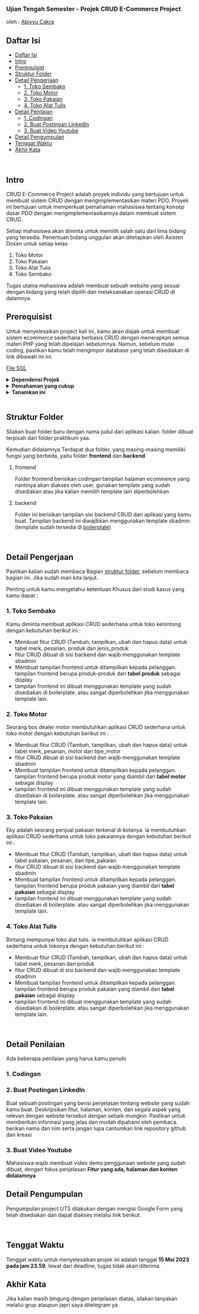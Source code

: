 ### Ujian Tengah Semester - Projek CRUD E-Commerce Project

oleh : [Abiyyu Cakra](https://linkedin.com/in/abiyyu-cakra)

## Daftar Isi<br>
- [Daftar Isi](#daftar-isi)
- [Intro](#intro)
- [Prerequisist](#prerequisist)
- [Struktur Folder](#struktur-folder)
- [Detail Pengerjaan](#detail-pengerjaan)
  - [1. Toko Sembako](#1-toko-sembako)
  - [2. Toko Motor](#2-toko-motor)
  - [3. Toko Pakaian](#3-toko-pakaian)
  - [4. Toko Alat Tulis](#4-toko-alat-tulis)
- [Detail Penilaian](#detail-penilaian)
  - [1. Codingan](#1-codingan)
  - [2. Buat Postingan LinkedIn](#2-buat-postingan-linkedin)
  - [3. Buat Video Youtube](#3-buat-video-youtube)
- [Detail Pengumpulan](#detail-pengumpulan)
- [Tenggat Waktu](#tenggat-waktu)
- [Akhir Kata](#akhir-kata)

<br>

## Intro

CRUD E-Commerce Project adalah proyek individu yang bertujuan untuk membuat sistem CRUD dengan mengimplementasikan materi PDO. Proyek ini bertujuan untuk memperkuat pemahaman mahasiswa tentang konsep dasar PDO dengan mengimplementasikannya dalam membuat sistem CRUD.

Setiap mahasiswa akan diminta untuk memilih salah satu dari lima bidang yang tersedia. Penentuan bidang unggulan akan ditetapkan oleh Asisten Dosen untuk setiap kelas

1. Toko Motor
2. Toko Pakaian
3. Toko Alat Tulis
4. Toko Sembako


Tugas utama mahasiswa adalah membuat sebuah website yang sesuai dengan bidang yang telah dipilih dan melaksanakan operasi CRUD di dalamnya. 


## Prerequisist

Untuk menyelesaikan project kali ini, kamu akan diajak untuk membuat sistem ecommerce sederhana berbasis CRUD dengan menerapkan semua materi PHP yang telah dipelajari sebelumnya. Namun, sebelum mulai coding, pastikan kamu telah mengimpor database yang telah disediakan di link dibawah ini ini.

[File SQL](https://github.com/abiyyu03/web2-boilerplate)

<details>
<summary><b>Dependensi Projek</b></summary>

    Untuk memudahkan kamu dalam mengerjakan projek, silakan download file yang di butuhkan, seperti file SQL, template web, dan lain-lain ada di tautan Dibawah ini  

[Link Boilerplate UTS](https://github.com/abiyyu03/web2-boilerplate)

</details>

<details>
<summary><b>Pemahaman yang cukup</b></summary>
    
    Ada baiknya kamu memahami materi yang sudah pernah dipelajari dari pertemuan 1 - 7. Tujuannya supaya kamu bisa mengerjakan projek ini dengan baik dan benar. Apabila ada hal yang masih belum dimengerti, ada baiknya kamu bertanya kepada asisten dosen kamu. Benarlah ungkapan pepatah yang berbunyi, "Malu bertanya sesat pas nugas".

</details>

<details>
<summary><b>Tanamkan ini</b></summary>
    
    yakinlah bahwa kamu bisa mengerjakan projek. error dan kepusingan yang akan kamu hadapi ketika mengerjakan projek, jadikan itu sebagai batu loncatan kamu untuk menjadi programmer yang handal. 

</details>
<br>     

## Struktur Folder

Silakan buat folder baru dengan nama judul dari aplikasi kalian. folder dibuat terpisah dari folder praktikum yaa. 

Kemudian didalamnya Terdapat dua folder, yang masing-masing memiliki fungsi yang berbeda, yaitu folder **frontend** dan **backend**
1. frontend
   
   Folder frontend berisikan codingan tampilan halaman ecommerce yang nantinya akan diakses oleh user. gunakan template yang sudah disediakan atau jika kalian memilih template lain diperbolehkan 
2. backend
   
   Folder ini berisikan tampilan sisi backend CRUD dari aplikasi yang kamu buat. Tampilan backend ini diwajibkan menggunakan template sbadmin (template sudah tersedia di [boilerplate](https://github.com/abiyyu03/web2-boilerplate))

<br>

## Detail Pengerjaan

Pastikan kalian sudah membaca Bagian [struktur folder](#struktur-folder), sebelum membaca bagian ini. Jika sudah mari kita lanjut.

Penting untuk kamu mengetahui ketentuan Khusus dari studi kasus yang kamu dapat :

### 1. Toko Sembako
Kamu diminta membuat aplikasi CRUD sederhana untuk toko kelontong dengan kebutuhan berikut ini :
- Membuat fitur CRUD (Tambah, tampilkan, ubah dan hapus data) untuk tabel merk, pesanan, produk dan jenis_produk
- fitur CRUD dibuat di sisi backend dan wajib menggunakan template sbadmin
- Membuat tampilan frontend untuk ditampilkan kepada pelanggan. tampilan frontend berupa produk-produk dari **tabel produk** sebagai display
- tampilan frontend ini dibuat menggunakan template yang sudah disediakan di boilerplate. atau sangat diperbolehkan jika menggunakan template lain.

### 2. Toko Motor
Seorang bos dealer motor membutuhkan aplikasi CRUD sederhana untuk toko motor dengan kebutuhan berikut ini :
- Membuat fitur CRUD (Tambah, tampilkan, ubah dan hapus data) untuk tabel merk, pesanan, motor dan tipe_motor
- fitur CRUD dibuat di sisi backend dan wajib menggunakan template sbadmin
- Membuat tampilan frontend untuk ditampilkan kepada pelanggan. tampilan frontend berupa produk motor yang diambil dari **tabel motor** sebagai display
- tampilan frontend ini dibuat menggunakan template yang sudah disediakan di boilerplate. atau sangat diperbolehkan jika menggunakan template lain.
  
### 3. Toko Pakaian
Eky adalah seorang penjual pakaian terkenal di kotanya. ia membutuhkan aplikasi CRUD sederhana untuk toko pakaiannya dengan kebutuhan berikut ini :
- Membuat fitur CRUD (Tambah, tampilkan, ubah dan hapus data) untuk tabel pakaian, pesanan, dan tipe_pakaian
- fitur CRUD dibuat di sisi backend dan wajib menggunakan template sbadmin
- Membuat tampilan frontend untuk ditampilkan kepada pelanggan. tampilan frontend berupa produk pakaian yang diambil dari **tabel pakaian** sebagai display
- tampilan frontend ini dibuat menggunakan template yang sudah disediakan di boilerplate. atau sangat diperbolehkan jika menggunakan template lain.
  
### 4. Toko Alat Tulis
Bintang mempunyai toko alat tulis. ia membutuhkan aplikasi CRUD sederhana untuk tokonya dengan kebutuhan berikut ini :
- Membuat fitur CRUD (Tambah, tampilkan, ubah dan hapus data) untuk tabel merk, pesanan dan produk
- fitur CRUD dibuat di sisi backend dan wajib menggunakan template sbadmin
- Membuat tampilan frontend untuk ditampilkan kepada pelanggan. tampilan frontend berupa produk pakaian yang diambil dari **tabel pakaian** sebagai display
- tampilan frontend ini dibuat menggunakan template yang sudah disediakan di boilerplate. atau sangat diperbolehkan jika menggunakan template lain.

<br>

## Detail Penilaian

Ada beberapa penilaian yang harus kamu penuhi

### 1. Codingan

### 2. Buat Postingan LinkedIn
Buat sebuah postingan yang berisi penjelasan tentang website yang sudah kamu buat. Deskripsikan fitur, halaman, konten, dan segala aspek yang relevan dengan website tersebut dengan sebaik mungkin. Pastikan untuk memberikan informasi yang jelas dan mudah dipahami oleh pembaca. berikan nama dan nim serta jangan lupa cantumkan link repository github dan kreasi

### 3. Buat Video Youtube
Mahasiswa wajib membuat video demo penggunaan website yang sudah dibuat, dengan fokus penjelasan **Fitur yang ada, halaman dan konten didalamnya**

## Detail Pengumpulan
Pengumpulan project UTS dilakukan dengan mengisi Google Form yang telah disediakan dan dapat diakses melalui link berikut. 

<br>

## Tenggat Waktu

Tenggat waktu untuk menyelesaikan projek ini adalah tanggal **15 Mei 2023 pada jam 23.59**. lewat dari deadline, tugas tidak akan diterima.

## Akhir Kata

Jika kalian masih bingung dengan penjelasan diatas, silakan tanyakan melalui grup ataupun japri saya ditelegram ya